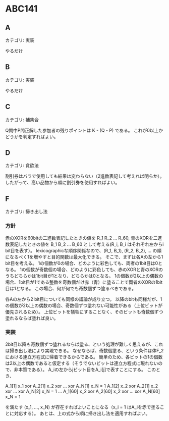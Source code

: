# ABC141

## A
カテゴリ: 実装

やるだけ

## B
カテゴリ: 実装

やるだけ

## C
カテゴリ: 補集合

Q問中P問正解した参加者の残りポイントは K - (Q - P) である。
これが0以上かどうかを判定すればよい。

## D
カテゴリ: 貪欲法

割引券はバラで使用しても結果は変わらない（2進数表記して考えれば明らか）。
したがって、高い品物から順に割引券を使用すればよい。

## F
カテゴリ: 掃き出し法

### 方針

赤のXORを60bitの二進数表記したときの値を R_1 R_2 ... R_60,  青のXORを二進数表記したときの値を B_1 B_2 ... B_60
として考える(R_i, B_i はそれぞれ左からi bit目を表す）。
lexicographicな順序関係なので、(R_1, B_1), (R_2, B_2), ... の順になるべく1を増やすと目的関数は最大化できる。
そこで、まずは各Aの左から1 bit目を考える。
1の個数が0の場合、どのように彩色しても、両者の1bit目は0となる。
1の個数が奇数個の場合、どのように彩色しても、赤のXORと青のXORのうちどちらかは1bit目が1となり、どちらかは0となる。
1の個数が2以上の偶数の場合、1bit目が1である整数を奇数個だけ赤（青）に塗ることで両者のXORの1bit目は1となる。
この場合、何が何でも奇数個ずつ塗るべきである。

各Aの左から2 bit目についても同様の議論が成り立つ。
以降のbitも同様だが、1の個数が2以上の偶数の場合、奇数個ずつ塗れない可能性がある（上位ビットが優先されるため）。
上位ビットを犠牲にすることなく、そのビットも奇数個ずつ塗れるならば塗れば良い。

### 実装

2bit目以降も奇数個ずつ塗れるならば塗る、という処理が難しく思えるが、これは掃き出し法により実現できる。
なぜならば、奇数個塗る、という条件は体F_2における連立方程式に帰着できるからである。
簡単のため、各ビットの1の個数は2以上の偶数であると仮定する（そうでないビットは連立方程式に現れないので、非本質である）。
A_iの左からjビット目をA_i[j]で表すことにする。
このとき、

A_1[1] x_1 xor A_2[1] x_2 xor ... xor A_N[1] x_N = 1
A_1[2] x_2 xor A_2[1] x_2 xor ... xor A_N[2] x_N = 1
...
A_1[60] x_2 xor A_2[60] x_2 xor ... xor A_N[60] x_N = 1

を満たす (x_1, ..., x_N) が存在すればよいことになる（x_i = 1 はA_iを赤で塗ることに対応する）。
あとは、上の式から順に掃き出し法を適用すればよい。
